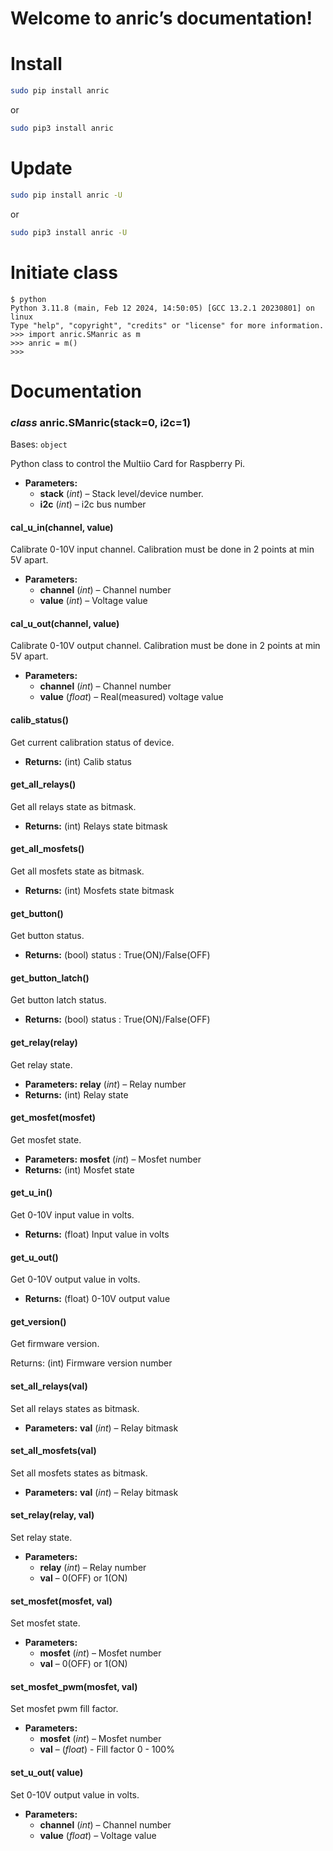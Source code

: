 # Welcome to anric’s documentation!

# Install

```bash
sudo pip install anric
```

or

```bash
sudo pip3 install anric
```

# Update

```bash
sudo pip install anric -U
```

or

```bash
sudo pip3 install anric -U
```

# Initiate class

```console
$ python
Python 3.11.8 (main, Feb 12 2024, 14:50:05) [GCC 13.2.1 20230801] on linux
Type "help", "copyright", "credits" or "license" for more information.
>>> import anric.SManric as m
>>> anric = m()
>>>
```

# Documentation

<a id="module-anric"></a>

### *class* anric.SManric(stack=0, i2c=1)

Bases: `object`

Python class to control the Multiio Card for Raspberry Pi.

* **Parameters:**
  * **stack** (*int*) – Stack level/device number.
  * **i2c** (*int*) – i2c bus number


#### cal_u_in(channel, value)

Calibrate 0-10V input channel.
Calibration must be done in 2 points at min 5V apart.

* **Parameters:**
  * **channel** (*int*) – Channel number
  * **value** (*int*) – Voltage value

#### cal_u_out(channel, value)

Calibrate 0-10V output channel.
Calibration must be done in 2 points at min 5V apart.

* **Parameters:**
  * **channel** (*int*) – Channel number
  * **value** (*float*) – Real(measured) voltage value

#### calib_status()

Get current calibration status of device.

* **Returns:**
  (int) Calib status



#### get_all_relays()

Get all relays state as bitmask.

* **Returns:**
  (int) Relays state bitmask
  
#### get_all_mosfets()

Get all mosfets state as bitmask.

* **Returns:**
  (int) Mosfets state bitmask

#### get_button()

Get button status.

* **Returns:**
  (bool) status
  : True(ON)/False(OFF)

#### get_button_latch()

Get button latch status.

* **Returns:**
  (bool) status
  : True(ON)/False(OFF)


#### get_relay(relay)

Get relay state.

* **Parameters:**
  **relay** (*int*) – Relay number
* **Returns:**
  (int) Relay state
  
  
 #### get_mosfet(mosfet)

Get mosfet state.

* **Parameters:**
  **mosfet** (*int*) – Mosfet number
* **Returns:**
  (int) Mosfet state 


#### get_u_in()

Get 0-10V input  value in volts.

* **Returns:**
  (float) Input value in volts

#### get_u_out()

Get 0-10V output value in volts.

* **Returns:**
  (float) 0-10V output value

#### get_version()

Get firmware version.

Returns: (int) Firmware version number

#### set_all_relays(val)

Set all relays states as bitmask.

* **Parameters:**
  **val** (*int*) – Relay bitmask
  
#### set_all_mosfets(val)

Set all mosfets states as bitmask.

* **Parameters:**
  **val** (*int*) – Relay bitmask  


#### set_relay(relay, val)

Set relay state.

* **Parameters:**
  * **relay** (*int*) – Relay number
  * **val** – 0(OFF) or 1(ON)
  
#### set_mosfet(mosfet, val)

Set mosfet state.

* **Parameters:**
  * **mosfet** (*int*) – Mosfet number
  * **val** – 0(OFF) or 1(ON)  
  
  
#### set_mosfet_pwm(mosfet, val)

Set mosfet pwm fill factor.

* **Parameters:**
  * **mosfet** (*int*) – Mosfet number
  * **val** – (*float*) - Fill factor 0 - 100%    


#### set_u_out( value)

Set 0-10V output value in volts.

* **Parameters:**
  * **channel** (*int*) – Channel number
  * **value** (*float*) – Voltage value


<!-- vi:se ts=4 sw=4 et: -->
